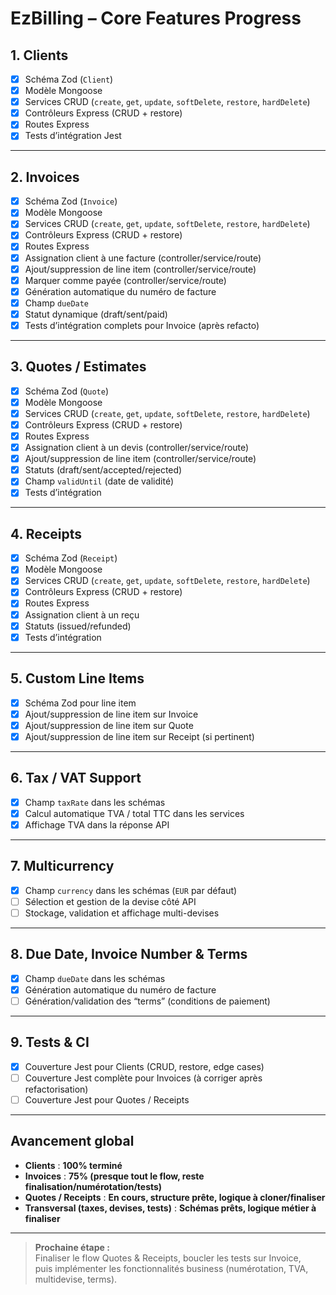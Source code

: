# EzBilling – Core Features Progress

## 1. Clients

- [x] Schéma Zod (`Client`)
- [x] Modèle Mongoose
- [x] Services CRUD (`create`, `get`, `update`, `softDelete`, `restore`, `hardDelete`)
- [x] Contrôleurs Express (CRUD + restore)
- [x] Routes Express
- [x] Tests d’intégration Jest

---

## 2. Invoices

- [x] Schéma Zod (`Invoice`)
- [x] Modèle Mongoose
- [x] Services CRUD (`create`, `get`, `update`, `softDelete`, `restore`, `hardDelete`)
- [x] Contrôleurs Express (CRUD + restore)
- [x] Routes Express
- [x] Assignation client à une facture (controller/service/route)
- [x] Ajout/suppression de line item (controller/service/route)
- [x] Marquer comme payée (controller/service/route)
- [x] Génération automatique du numéro de facture
- [x] Champ `dueDate`
- [x] Statut dynamique (draft/sent/paid)
- [x] Tests d’intégration complets pour Invoice (après refacto)

---

## 3. Quotes / Estimates

- [x] Schéma Zod (`Quote`)
- [x] Modèle Mongoose
- [x] Services CRUD (`create`, `get`, `update`, `softDelete`, `restore`, `hardDelete`)
- [x] Contrôleurs Express (CRUD + restore)
- [x] Routes Express
- [x] Assignation client à un devis (controller/service/route)
- [x] Ajout/suppression de line item (controller/service/route)
- [x] Statuts (draft/sent/accepted/rejected)
- [x] Champ `validUntil` (date de validité)
- [x] Tests d’intégration

---

## 4. Receipts

- [x] Schéma Zod (`Receipt`)
- [x] Modèle Mongoose
- [x] Services CRUD (`create`, `get`, `update`, `softDelete`, `restore`, `hardDelete`)
- [x] Contrôleurs Express (CRUD + restore)
- [x] Routes Express
- [x] Assignation client à un reçu
- [x] Statuts (issued/refunded)
- [x] Tests d’intégration

---

## 5. Custom Line Items

- [x] Schéma Zod pour line item
- [x] Ajout/suppression de line item sur Invoice
- [x] Ajout/suppression de line item sur Quote
- [x] Ajout/suppression de line item sur Receipt (si pertinent)

---

## 6. Tax / VAT Support

- [x] Champ `taxRate` dans les schémas
- [x] Calcul automatique TVA / total TTC dans les services
- [x] Affichage TVA dans la réponse API

---

## 7. Multicurrency

- [x] Champ `currency` dans les schémas (`EUR` par défaut)
- [ ] Sélection et gestion de la devise côté API
- [ ] Stockage, validation et affichage multi-devises

---

## 8. Due Date, Invoice Number & Terms

- [x] Champ `dueDate` dans les schémas
- [x] Génération automatique du numéro de facture
- [ ] Génération/validation des “terms” (conditions de paiement)

---

## 9. Tests & CI

- [x] Couverture Jest pour Clients (CRUD, restore, edge cases)
- [ ] Couverture Jest complète pour Invoices (à corriger après refactorisation)
- [ ] Couverture Jest pour Quotes / Receipts

---

## **Avancement global**

- **Clients** : **100% terminé**
- **Invoices** : **75% (presque tout le flow, reste finalisation/numérotation/tests)**
- **Quotes / Receipts** : **En cours, structure prête, logique à cloner/finaliser**
- **Transversal (taxes, devises, tests)** : **Schémas prêts, logique métier à finaliser**

---

> **Prochaine étape :**  
> Finaliser le flow Quotes & Receipts, boucler les tests sur Invoice,  
> puis implémenter les fonctionnalités business (numérotation, TVA, multidevise, terms).
